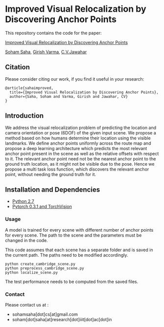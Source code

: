 # Improved Visual Relocalization by Discovering Anchor Points

This repository contains the code for the paper:

[Improved Visual Relocalization by Discovering Anchor Points](http://bmvc2018.org/contents/papers/0962.pdf)

[Soham Saha](https://soham0.github.io/), [Girish Varma](https://geevi.github.io/), [C.V.Jawahar](https://faculty.iiit.ac.in/~jawahar/)

## Citation

Please consider citing our work, if you find it useful in your research:

```
@article{sahaimproved,
  title={Improved Visual Relocalization by Discovering Anchor Points},
  author={Saha, Soham and Varma, Girish and Jawahar, CV}
}
```

## Introduction

We address the visual relocalization problem of predicting the location and camera
orientation or pose (6DOF) of the given input scene. We propose a method based on how
humans determine their location using the visible landmarks. We define anchor points
uniformly across the route map and propose a deep learning architecture which predicts
the most relevant anchor point present in the scene as well as the relative offsets with
respect to it. The relevant anchor point need not be the nearest anchor point to the ground
truth location, as it might not be visible due to the pose. Hence we propose a multi task
loss function, which discovers the relevant anchor point, without needing the ground truth
for it.

## Installation and Dependencies

- [Python 2.7](https://www.python.org/)
- [Pytorch 0.3.1 and TorchVision](https://pytorch.org/)

### Usage

A model is trained for every scene with different number of anchor points for every scene. The path to the scene and the parameters must be changed in the code.

This code assumes that each scene has a separate folder and is saved in the current path. The paths need to be modified accordingly.
```
python create_cambridge_scene.py
python preprocess_cambridge_scene.py
python localize_scene.py
```
The test performance needs to be computed from the saved files.

### Contact

Please contact us at :

- sohamsaha\[dot]cs\[at]gmail.com
- soham\[dot]saha\[at]research\[dot]iiit\[dot]ac\[dot]in
